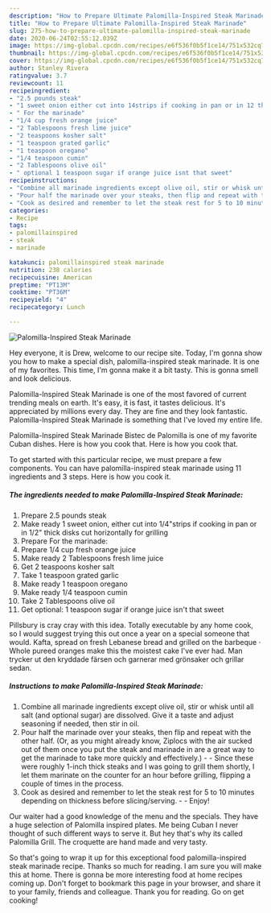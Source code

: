 ```yaml
---
description: "How to Prepare Ultimate Palomilla-Inspired Steak Marinade"
title: "How to Prepare Ultimate Palomilla-Inspired Steak Marinade"
slug: 275-how-to-prepare-ultimate-palomilla-inspired-steak-marinade
date: 2020-06-24T02:55:12.039Z
image: https://img-global.cpcdn.com/recipes/e6f536f0b5f1ce14/751x532cq70/palomilla-inspired-steak-marinade-recipe-main-photo.jpg
thumbnail: https://img-global.cpcdn.com/recipes/e6f536f0b5f1ce14/751x532cq70/palomilla-inspired-steak-marinade-recipe-main-photo.jpg
cover: https://img-global.cpcdn.com/recipes/e6f536f0b5f1ce14/751x532cq70/palomilla-inspired-steak-marinade-recipe-main-photo.jpg
author: Stanley Rivera
ratingvalue: 3.7
reviewcount: 11
recipeingredient:
- "2.5 pounds steak"
- "1 sweet onion either cut into 14strips if cooking in pan or in 12 thick disks cut horizontally for grilling"
- " For the marinade"
- "1/4 cup fresh orange juice"
- "2 Tablespoons fresh lime juice"
- "2 teaspoons kosher salt"
- "1 teaspoon grated garlic"
- "1 teaspoon oregano"
- "1/4 teaspoon cumin"
- "2 Tablespoons olive oil"
- " optional 1 teaspoon sugar if orange juice isnt that sweet"
recipeinstructions:
- "Combine all marinade ingredients except olive oil, stir or whisk until all salt (and optional sugar) are dissolved. Give it a taste and adjust seasoning if needed, then stir in oil."
- "Pour half the marinade over your steaks, then flip and repeat with the other half. (Or, as you might already know, Ziplocs with the air sucked out of them once you put the steak and marinade in are a great way to get the marinade to take more quickly and effectively.)  Since these were roughly 1-inch thick steaks and I was going to grill them shortly, I let them marinate on the counter for an hour before grilling, flipping a couple of times in the process."
- "Cook as desired and remember to let the steak rest for 5 to 10 minutes depending on thickness before slicing/serving.  Enjoy!"
categories:
- Recipe
tags:
- palomillainspired
- steak
- marinade

katakunci: palomillainspired steak marinade 
nutrition: 238 calories
recipecuisine: American
preptime: "PT13M"
cooktime: "PT36M"
recipeyield: "4"
recipecategory: Lunch

---
```



![Palomilla-Inspired Steak Marinade](https://img-global.cpcdn.com/recipes/e6f536f0b5f1ce14/751x532cq70/palomilla-inspired-steak-marinade-recipe-main-photo.jpg)

Hey everyone, it is Drew, welcome to our recipe site. Today, I'm gonna show you how to make a special dish, palomilla-inspired steak marinade. It is one of my favorites. This time, I'm gonna make it a bit tasty. This is gonna smell and look delicious.

Palomilla-Inspired Steak Marinade is one of the most favored of current trending meals on earth. It's easy, it is fast, it tastes delicious. It's appreciated by millions every day. They are fine and they look fantastic. Palomilla-Inspired Steak Marinade is something that I've loved my entire life.

Palomilla-Inspired Steak Marinade Bistec de Palomilla is one of my favorite Cuban dishes. Here is how you cook that. Here is how you cook that.


To get started with this particular recipe, we must prepare a few components. You can have palomilla-inspired steak marinade using 11 ingredients and 3 steps. Here is how you cook it.

<!--inarticleads1-->

##### The ingredients needed to make Palomilla-Inspired Steak Marinade:

1. Prepare 2.5 pounds steak
1. Make ready 1 sweet onion, either cut into 1/4&#34;strips if cooking in pan or in 1/2&#34; thick disks cut horizontally for grilling
1. Prepare  For the marinade:
1. Prepare 1/4 cup fresh orange juice
1. Make ready 2 Tablespoons fresh lime juice
1. Get 2 teaspoons kosher salt
1. Take 1 teaspoon grated garlic
1. Make ready 1 teaspoon oregano
1. Make ready 1/4 teaspoon cumin
1. Take 2 Tablespoons olive oil
1. Get  optional: 1 teaspoon sugar if orange juice isn&#39;t that sweet


Pillsbury is cray cray with this idea. Totally executable by any home cook, so I would suggest trying this out once a year on a special someone that would. Kafta, spread on fresh Lebanese bread and grilled on the barbeque · Whole pureed oranges make this the moistest cake I&#39;ve ever had. Man trycker ut den kryddade färsen och garnerar med grönsaker och grillar sedan. 

<!--inarticleads2-->

##### Instructions to make Palomilla-Inspired Steak Marinade:

1. Combine all marinade ingredients except olive oil, stir or whisk until all salt (and optional sugar) are dissolved. Give it a taste and adjust seasoning if needed, then stir in oil.
1. Pour half the marinade over your steaks, then flip and repeat with the other half. (Or, as you might already know, Ziplocs with the air sucked out of them once you put the steak and marinade in are a great way to get the marinade to take more quickly and effectively.) -  - Since these were roughly 1-inch thick steaks and I was going to grill them shortly, I let them marinate on the counter for an hour before grilling, flipping a couple of times in the process.
1. Cook as desired and remember to let the steak rest for 5 to 10 minutes depending on thickness before slicing/serving. -  - Enjoy!


Our waiter had a good knowledge of the menu and the specials. They have a huge selection of Palomilla inspired plates. Me being Cuban I never thought of such different ways to serve it. But hey that&#39;s why its called Palomilla Grill. The croquette are hand made and very tasty. 

So that's going to wrap it up for this exceptional food palomilla-inspired steak marinade recipe. Thanks so much for reading. I am sure you will make this at home. There is gonna be more interesting food at home recipes coming up. Don't forget to bookmark this page in your browser, and share it to your family, friends and colleague. Thank you for reading. Go on get cooking!
